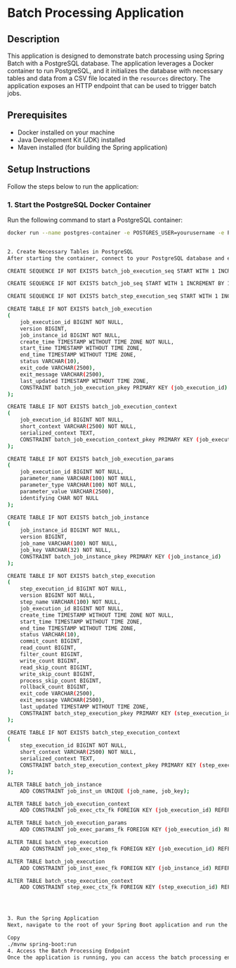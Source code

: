 # Batch Processing Application

## Description

This application is designed to demonstrate batch processing using Spring Batch with a PostgreSQL database. The application leverages a Docker container to run PostgreSQL, and it initializes the database with necessary tables and data from a CSV file located in the `resources` directory. The application exposes an HTTP endpoint that can be used to trigger batch jobs.

## Prerequisites

- Docker installed on your machine
- Java Development Kit (JDK) installed
- Maven installed (for building the Spring application)

## Setup Instructions

Follow the steps below to run the application:

### 1. Start the PostgreSQL Docker Container

Run the following command to start a PostgreSQL container:

````bash
docker run --name postgres-container -e POSTGRES_USER=yourusername -e POSTGRES_PASSWORD=yourpassword -e POSTGRES_DB=batchDb -p 5432:5432 -d postgres


2. Create Necessary Tables in PostgreSQL
After starting the container, connect to your PostgreSQL database and execute the following SQL commands to create the necessary tables:

CREATE SEQUENCE IF NOT EXISTS batch_job_execution_seq START WITH 1 INCREMENT BY 1;

CREATE SEQUENCE IF NOT EXISTS batch_job_seq START WITH 1 INCREMENT BY 1;

CREATE SEQUENCE IF NOT EXISTS batch_step_execution_seq START WITH 1 INCREMENT BY 1;

CREATE TABLE IF NOT EXISTS batch_job_execution
(
    job_execution_id BIGINT NOT NULL,
    version BIGINT,
    job_instance_id BIGINT NOT NULL,
    create_time TIMESTAMP WITHOUT TIME ZONE NOT NULL,
    start_time TIMESTAMP WITHOUT TIME ZONE,
    end_time TIMESTAMP WITHOUT TIME ZONE,
    status VARCHAR(10),
    exit_code VARCHAR(2500),
    exit_message VARCHAR(2500),
    last_updated TIMESTAMP WITHOUT TIME ZONE,
    CONSTRAINT batch_job_execution_pkey PRIMARY KEY (job_execution_id)
);

CREATE TABLE IF NOT EXISTS batch_job_execution_context
(
    job_execution_id BIGINT NOT NULL,
    short_context VARCHAR(2500) NOT NULL,
    serialized_context TEXT,
    CONSTRAINT batch_job_execution_context_pkey PRIMARY KEY (job_execution_id)
);

CREATE TABLE IF NOT EXISTS batch_job_execution_params
(
    job_execution_id BIGINT NOT NULL,
    parameter_name VARCHAR(100) NOT NULL,
    parameter_type VARCHAR(100) NOT NULL,
    parameter_value VARCHAR(2500),
    identifying CHAR NOT NULL
);

CREATE TABLE IF NOT EXISTS batch_job_instance
(
    job_instance_id BIGINT NOT NULL,
    version BIGINT,
    job_name VARCHAR(100) NOT NULL,
    job_key VARCHAR(32) NOT NULL,
    CONSTRAINT batch_job_instance_pkey PRIMARY KEY (job_instance_id)
);

CREATE TABLE IF NOT EXISTS batch_step_execution
(
    step_execution_id BIGINT NOT NULL,
    version BIGINT NOT NULL,
    step_name VARCHAR(100) NOT NULL,
    job_execution_id BIGINT NOT NULL,
    create_time TIMESTAMP WITHOUT TIME ZONE NOT NULL,
    start_time TIMESTAMP WITHOUT TIME ZONE,
    end_time TIMESTAMP WITHOUT TIME ZONE,
    status VARCHAR(10),
    commit_count BIGINT,
    read_count BIGINT,
    filter_count BIGINT,
    write_count BIGINT,
    read_skip_count BIGINT,
    write_skip_count BIGINT,
    process_skip_count BIGINT,
    rollback_count BIGINT,
    exit_code VARCHAR(2500),
    exit_message VARCHAR(2500),
    last_updated TIMESTAMP WITHOUT TIME ZONE,
    CONSTRAINT batch_step_execution_pkey PRIMARY KEY (step_execution_id)
);

CREATE TABLE IF NOT EXISTS batch_step_execution_context
(
    step_execution_id BIGINT NOT NULL,
    short_context VARCHAR(2500) NOT NULL,
    serialized_context TEXT,
    CONSTRAINT batch_step_execution_context_pkey PRIMARY KEY (step_execution_id)
);

ALTER TABLE batch_job_instance
    ADD CONSTRAINT job_inst_un UNIQUE (job_name, job_key);

ALTER TABLE batch_job_execution_context
    ADD CONSTRAINT job_exec_ctx_fk FOREIGN KEY (job_execution_id) REFERENCES batch_job_execution (job_execution_id) ON DELETE NO ACTION;

ALTER TABLE batch_job_execution_params
    ADD CONSTRAINT job_exec_params_fk FOREIGN KEY (job_execution_id) REFERENCES batch_job_execution (job_execution_id) ON DELETE NO ACTION;

ALTER TABLE batch_step_execution
    ADD CONSTRAINT job_exec_step_fk FOREIGN KEY (job_execution_id) REFERENCES batch_job_execution (job_execution_id) ON DELETE NO ACTION;

ALTER TABLE batch_job_execution
    ADD CONSTRAINT job_inst_exec_fk FOREIGN KEY (job_instance_id) REFERENCES batch_job_instance (job_instance_id) ON DELETE NO ACTION;

ALTER TABLE batch_step_execution_context
    ADD CONSTRAINT step_exec_ctx_fk FOREIGN KEY (step_execution_id) REFERENCES batch_step_execution (step_execution_id) ON DELETE NO ACTION;




3. Run the Spring Application
Next, navigate to the root of your Spring Boot application and run the following command:

Copy
./mvnw spring-boot:run
4. Access the Batch Processing Endpoint
Once the application is running, you can access the batch processing endpoint using the BatchPost.http file located in the root directory. This file contains the necessary HTTP request to trigger the batch job.

